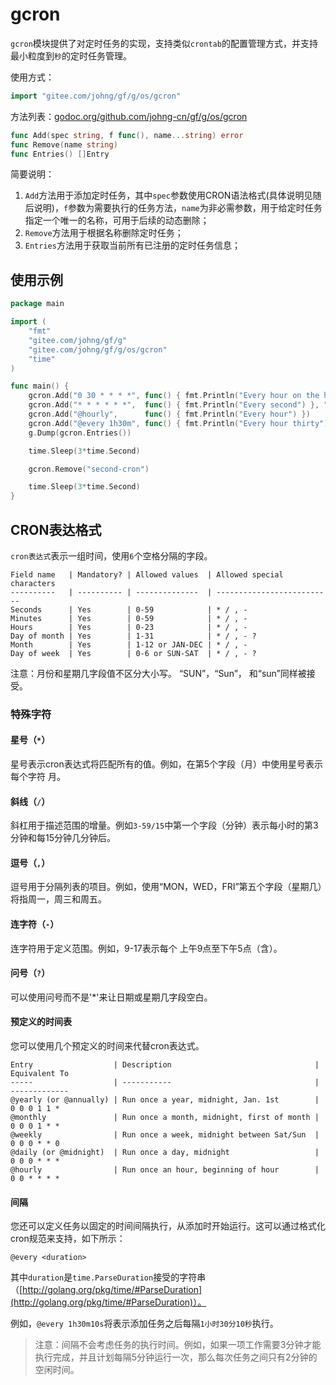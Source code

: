 # gcron

`gcron`模块提供了对定时任务的实现，支持类似`crontab`的配置管理方式，并支持最小粒度到`秒`的定时任务管理。

使用方式：
```go
import "gitee.com/johng/gf/g/os/gcron"
```

方法列表：[godoc.org/github.com/johng-cn/gf/g/os/gcron](https://godoc.org/github.com/johng-cn/gf/g/os/gcron)

```go
func Add(spec string, f func(), name...string) error
func Remove(name string)
func Entries() []Entry
```
简要说明：
1. `Add`方法用于添加定时任务，其中`spec`参数使用CRON语法格式(具体说明见随后说明)，`f`参数为需要执行的任务方法，`name`为非必需参数，用于给定时任务指定一个唯一的名称，可用于后续的动态删除；
1. `Remove`方法用于根据名称删除定时任务；
1. `Entries`方法用于获取当前所有已注册的定时任务信息；



## 使用示例

```go
package main

import (
    "fmt"
    "gitee.com/johng/gf/g"
    "gitee.com/johng/gf/g/os/gcron"
    "time"
)

func main() {
    gcron.Add("0 30 * * * *", func() { fmt.Println("Every hour on the half hour") })
    gcron.Add("* * * * * *",  func() { fmt.Println("Every second") }, "second-cron")
    gcron.Add("@hourly",      func() { fmt.Println("Every hour") })
    gcron.Add("@every 1h30m", func() { fmt.Println("Every hour thirty") })
    g.Dump(gcron.Entries())

    time.Sleep(3*time.Second)

    gcron.Remove("second-cron")

    time.Sleep(3*time.Second)
}
```

## CRON表达格式

`cron表达式`表示一组时间，使用`6`个空格分隔的字段。

```
Field name   | Mandatory? | Allowed values  | Allowed special characters
----------   | ---------- | --------------  | --------------------------
Seconds      | Yes        | 0-59            | * / , -
Minutes      | Yes        | 0-59            | * / , -
Hours        | Yes        | 0-23            | * / , -
Day of month | Yes        | 1-31            | * / , - ?
Month        | Yes        | 1-12 or JAN-DEC | * / , -
Day of week  | Yes        | 0-6 or SUN-SAT  | * / , - ?
```

注意：月份和星期几字段值不区分大小写。 “SUN”，“Sun”，
和“sun”同样被接受。

### 特殊字符

#### 星号（`*`）

星号表示cron表达式将匹配所有的值。例如，在第5个字段（月）中使用星号表示每个字符
月。

#### 斜线（`/`）

斜杠用于描述范围的增量。例如`3-59/15`中第一个字段（分钟）表示每小时的第3分钟和每15分钟几分钟后。

#### 逗号（`,`）

逗号用于分隔列表的项目。例如，使用“MON，WED，FRI”第五个字段（星期几）将指周一，周三和周五。

#### 连字符（`-`）

连字符用于定义范围。例如，9-17表示每个
上午9点至下午5点（含）。

#### 问号（`?`）

可以使用问号而不是'*'来让日期或星期几字段空白。

#### 预定义的时间表

您可以使用几个预定义的时间来代替cron表达式。

```
Entry                  | Description                                | Equivalent To
-----                  | -----------                                | -------------
@yearly (or @annually) | Run once a year, midnight, Jan. 1st        | 0 0 0 1 1 *
@monthly               | Run once a month, midnight, first of month | 0 0 0 1 * *
@weekly                | Run once a week, midnight between Sat/Sun  | 0 0 0 * * 0
@daily (or @midnight)  | Run once a day, midnight                   | 0 0 0 * * *
@hourly                | Run once an hour, beginning of hour        | 0 0 * * * *
```

#### 间隔

您还可以定义任务以固定的时间间隔执行，从添加时开始运行。这可以通过格式化cron规范来支持，如下所示：
```
@every <duration>
```
其中`duration`是`time.ParseDuration`接受的字符串
（[http://golang.org/pkg/time/#ParseDuration](http://golang.org/pkg/time/#ParseDuration)）。

例如，`@every 1h30m10s`将表示添加任务之后每隔`1小时30分10秒`执行。

> 注意：间隔不会考虑任务的执行时间。例如，如果一项工作需要3分钟才能执行完成，并且计划每隔5分钟运行一次，那么每次任务之间只有2分钟的空闲时间。